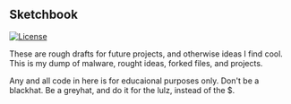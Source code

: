 Sketchbook
----
[![License](https://img.shields.io/badge/license-The_Unlicense-red.svg)](https://unlicense.org/)

These are rough drafts for future projects, and otherwise ideas I find cool. This is my dump of malware, rought ideas, forked files, and projects. 

Any and all code in here is for educaional purposes only. Don't be a blackhat. Be a greyhat, and do it for the lulz, instead of the $.
